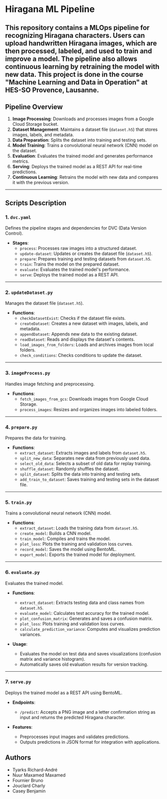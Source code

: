 # Hiragana ML Pipeline

This repository contains a MLOps pipeline for recognizing Hiragana characters. Users can upload handwritten Hiragana images, which are then processed, labeled, and used to train and improve a model. The pipeline also allows continuous learning by retraining the model with new data. This project is done in the course "Machine Learning and Data in Operation" at HES-SO Provence, Lausanne.
---

## Pipeline Overview

1. **Image Processing**: Downloads and processes images from a Google Cloud Storage bucket.
2. **Dataset Management**: Maintains a dataset file (`dataset.h5`) that stores images, labels, and metadata.
3. **Data Preparation**: Splits the dataset into training and testing sets.
4. **Model Training**: Trains a convolutional neural network (CNN) model on the dataset.
5. **Evaluation**: Evaluates the trained model and generates performance metrics.
6. **Serving**: Deploys the trained model as a REST API for real-time predictions.
7. **Continuous Learning**: Retrains the model with new data and compares it with the previous version.

---

## Scripts Description

### **1. `dvc.yaml`**
Defines the pipeline stages and dependencies for DVC (Data Version Control).

- **Stages**:
  - `process`: Processes raw images into a structured dataset.
  - `update-dataset`: Updates or creates the dataset file (`dataset.h5`).
  - `prepare`: Prepares training and testing datasets from `dataset.h5`.
  - `train`: Trains the model on the prepared dataset.
  - `evaluate`: Evaluates the trained model's performance.
  - `serve`: Deploys the trained model as a REST API.

---

### **2. `updateDataset.py`**
Manages the dataset file (`dataset.h5`).

- **Functions**:
  - `checkDatasetExist`: Checks if the dataset file exists.
  - `createDataset`: Creates a new dataset with images, labels, and metadata.
  - `appendDataset`: Appends new data to the existing dataset.
  - `readDataset`: Reads and displays the dataset's contents.
  - `load_images_from_folders`: Loads and archives images from local folders.
  - `check_conditions`: Checks conditions to update the dataset.

---

### **3. `imageProcess.py`**
Handles image fetching and preprocessing.

- **Functions**:
  - `fetch_images_from_gcs`: Downloads images from Google Cloud Storage.
  - `process_images`: Resizes and organizes images into labeled folders.

---

### **4. `prepare.py`**
Prepares the data for training.

- **Functions**:
  - `extract_dataset`: Extracts images and labels from `dataset.h5`.
  - `split_new_data`: Separates new data from previously used data.
  - `select_old_data`: Selects a subset of old data for replay training.
  - `shuffle_dataset`: Randomly shuffles the dataset.
  - `split_dataset`: Splits the data into training and testing sets.
  - `add_train_to_dataset`: Saves training and testing sets in the dataset file.

---

### **5. `train.py`**
Trains a convolutional neural network (CNN) model.

- **Functions**:
  - `extract_dataset`: Loads the training data from `dataset.h5`.
  - `create_model`: Builds a CNN model.
  - `train_model`: Compiles and trains the model.
  - `plot_loss`: Plots the training and validation loss curves.
  - `record_model`: Saves the model using BentoML.
  - `export_model`: Exports the trained model for deployment.

---

### **6. `evaluate.py`**
Evaluates the trained model.

- **Functions**:
  - `extract_dataset`: Extracts testing data and class names from `dataset.h5`.
  - `evaluate_model`: Calculates test accuracy for the trained model.
  - `plot_confusion_matrix`: Generates and saves a confusion matrix.
  - `plot_loss`: Plots training and validation loss curves.
  - `calculate_prediction_variance`: Computes and visualizes prediction variances.

- **Usage**:
  - Evaluates the model on test data and saves visualizations (confusion matrix and variance histogram).
  - Automatically saves old evaluation results for version tracking.

---

### **7. `serve.py`**
Deploys the trained model as a REST API using BentoML.

- **Endpoints**:
  - `/predict`: Accepts a PNG image and a letter confirmation string as input and returns the predicted Hiragana character.

- **Features**:
  - Preprocesses input images and validates predictions.
  - Outputs predictions in JSON format for integration with applications.

## Authors
- Tyarks Richard-André
- Nuur Maxamed Maxamed
- Fournier Bruno
- Jouclard Charly
- Casey Benjamin
